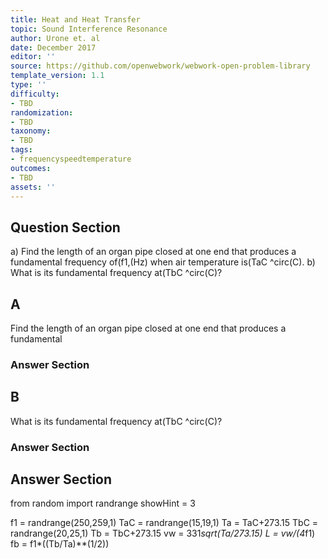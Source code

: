 ```yaml
---
title: Heat and Heat Transfer
topic: Sound Interference Resonance
author: Urone et. al
date: December 2017
editor: ''
source: https://github.com/openwebwork/webwork-open-problem-library
template_version: 1.1
type: ''
difficulty:
- TBD
randomization:
- TBD
taxonomy:
- TBD
tags:
- frequencyspeedtemperature
outcomes:
- TBD
assets: ''
---
```


## Question Section 

a) Find the length of an organ pipe closed at one end that produces a fundamental
frequency of(f1,(Hz) when air temperature is(TaC ^circ(C).
b) What is its fundamental frequency at(TbC ^circ(C)?

## A
Find the length of an organ pipe closed at one end that produces a fundamental
### Answer Section
## B
What is its fundamental frequency at(TbC ^circ(C)?
### Answer Section


## Answer Section

from random import randrange
showHint = 3

f1 = randrange(250,259,1)
TaC = randrange(15,19,1)
Ta = TaC+273.15
TbC = randrange(20,25,1)
Tb = TbC+273.15
vw = 331*sqrt(Ta/273.15)
L = vw/(4*f1)
fb = f1*((Tb/Ta)**(1/2))
